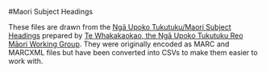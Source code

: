 #Maori Subject Headings

These files are drawn from the [Ngā Upoko Tukutuku/Maori Subject Headings](https://natlib.govt.nz/nga-upoko-tukutuku) prepared by [Te Whakakaokao, the Ngā Upoko Tukutuku Reo Māori Working Group](https://natlib.govt.nz/about-us/friends-and-advisors/te-whakakaokao). They were originally encoded as MARC and MARCXML files but have been converted into CSVs to make them easier to work with. 
